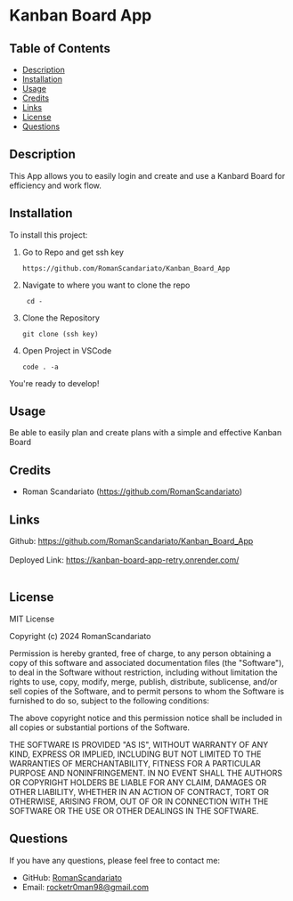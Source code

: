 # Kanban Board App

## Table of Contents
  - [Description](#description)
  - [Installation](#installation)
  - [Usage](#usage)
  - [Credits](#credits)
  - [Links](#links)
  - [License](#license)
  - [Questions](#questions)

## Description

This App allows you to easily login and create and use a Kanbard Board for efficiency and work flow.

## Installation

To install this project:

1. Go to Repo and get ssh key
   
       https://github.com/RomanScandariato/Kanban_Board_App

3. Navigate to where you want to clone the repo

        cd -

4. Clone the Repository

       git clone (ssh key)

6. Open Project in VSCode 

       code . -a 

You're ready to develop!

## Usage

Be able to easily plan and create plans with a simple and effective Kanban Board

## Credits

- Roman Scandariato (https://github.com/RomanScandariato)

## Links
Github: https://github.com/RomanScandariato/Kanban_Board_App <br><br>
Deployed Link: https://kanban-board-app-retry.onrender.com/ <br><br >

## License

MIT License

Copyright (c) 2024 RomanScandariato

Permission is hereby granted, free of charge, to any person obtaining a copy
of this software and associated documentation files (the "Software"), to deal
in the Software without restriction, including without limitation the rights
to use, copy, modify, merge, publish, distribute, sublicense, and/or sell
copies of the Software, and to permit persons to whom the Software is
furnished to do so, subject to the following conditions:

The above copyright notice and this permission notice shall be included in all
copies or substantial portions of the Software.

THE SOFTWARE IS PROVIDED "AS IS", WITHOUT WARRANTY OF ANY KIND, EXPRESS OR
IMPLIED, INCLUDING BUT NOT LIMITED TO THE WARRANTIES OF MERCHANTABILITY,
FITNESS FOR A PARTICULAR PURPOSE AND NONINFRINGEMENT. IN NO EVENT SHALL THE
AUTHORS OR COPYRIGHT HOLDERS BE LIABLE FOR ANY CLAIM, DAMAGES OR OTHER
LIABILITY, WHETHER IN AN ACTION OF CONTRACT, TORT OR OTHERWISE, ARISING FROM,
OUT OF OR IN CONNECTION WITH THE SOFTWARE OR THE USE OR OTHER DEALINGS IN THE
SOFTWARE.

## Questions
If you have any questions, please feel free to contact me:
- GitHub: [RomanScandariato](https://github.com/RomanScandariato)
- Email: rocketr0man98@gmail.com